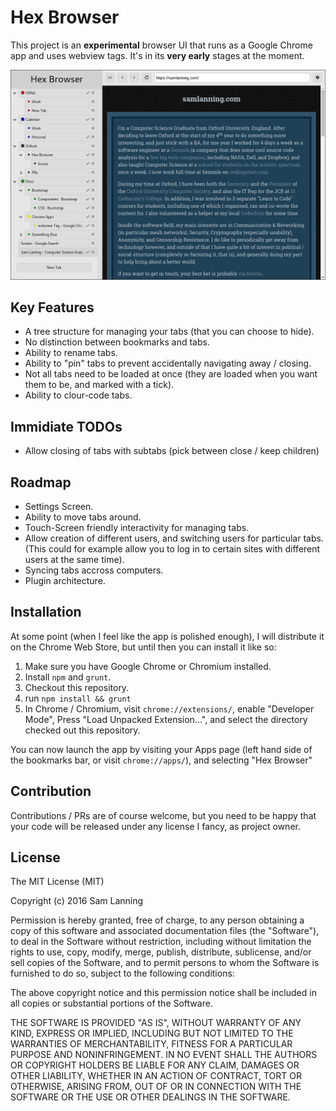 # Hex Browser

This project is an **experimental** browser UI that runs as a Google Chrome app
and uses webview tags. It's in its **very early** stages at the moment.

![Hex Browser Screenshot](screenshot.png)

## Key Features

* A tree structure for managing your tabs (that you can choose to hide).
* No distinction between bookmarks and tabs.
* Ability to rename tabs.
* Ability to "pin" tabs to prevent accidentally navigating away / closing.
* Not all tabs need to be loaded at once (they are loaded when you want them to
  be, and marked with a tick).
* Ability to clour-code tabs.

## Immidiate TODOs

* Allow closing of tabs with subtabs (pick between close / keep children)

## Roadmap

* Settings Screen.
* Ability to move tabs around.
* Touch-Screen friendly interactivity for managing tabs.
* Allow creation of different users, and switching users for particular tabs.
  (This could for example allow you to log in to certain sites with different
  users at the same time).
* Syncing tabs accross computers.
* Plugin architecture.

## Installation

At some point (when I feel like the app is polished enough), I will distribute
it on the Chrome Web Store, but until then you can install it like so:

1. Make sure you have Google Chrome or Chromium installed.
2. Install `npm` and `grunt`.
2. Checkout this repository.
3. run `npm install && grunt`
4. In Chrome / Chromium, visit `chrome://extensions/`, enable "Developer Mode",
   Press "Load Unpacked Extension...", and select the directory checked out this
   repository.

You can now launch the app by visiting your Apps page (left hand side of the
bookmarks bar, or visit `chrome://apps/`), and selecting "Hex Browser"

## Contribution

Contributions / PRs are of course welcome, but you need to be happy that your
code will be released under any license I fancy, as project owner.

## License

The MIT License (MIT)

Copyright (c) 2016 Sam Lanning

Permission is hereby granted, free of charge, to any person obtaining a copy of this software and associated documentation files (the "Software"), to deal in the Software without restriction, including without limitation the rights to use, copy, modify, merge, publish, distribute, sublicense, and/or sell copies of the Software, and to permit persons to whom the Software is furnished to do so, subject to the following conditions:

The above copyright notice and this permission notice shall be included in all copies or substantial portions of the Software.

THE SOFTWARE IS PROVIDED "AS IS", WITHOUT WARRANTY OF ANY KIND, EXPRESS OR IMPLIED, INCLUDING BUT NOT LIMITED TO THE WARRANTIES OF MERCHANTABILITY, FITNESS FOR A PARTICULAR PURPOSE AND NONINFRINGEMENT. IN NO EVENT SHALL THE AUTHORS OR COPYRIGHT HOLDERS BE LIABLE FOR ANY CLAIM, DAMAGES OR OTHER LIABILITY, WHETHER IN AN ACTION OF CONTRACT, TORT OR OTHERWISE, ARISING FROM, OUT OF OR IN CONNECTION WITH THE SOFTWARE OR THE USE OR OTHER DEALINGS IN THE SOFTWARE.
